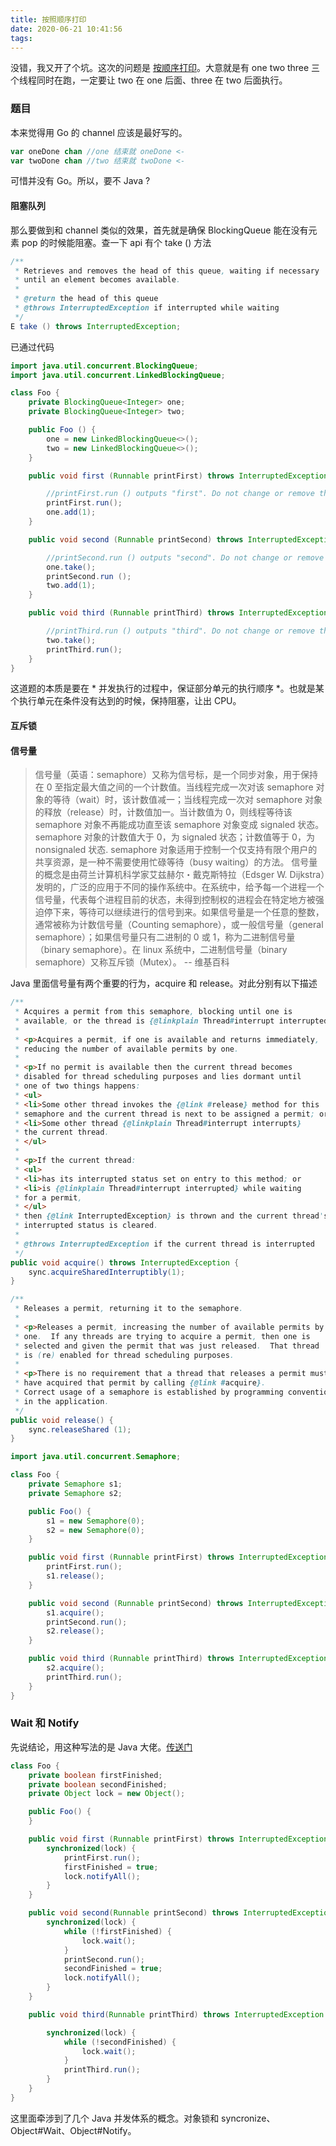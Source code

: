 ```yaml
---
title: 按照顺序打印
date: 2020-06-21 10:41:56
tags:
---
```

没错，我又开了个坑。这次的问题是 [按顺序打印](https://leetcode-cn.com/problems/print-in-order/)。大意就是有 one two three 三个线程同时在跑，一定要让 two 在 one 后面、three 在 two 后面执行。
### 题目
本来觉得用 Go 的 channel 应该是最好写的。
```go
var oneDone chan //one 结束就 oneDone <-
var twoDone chan //two 结束就 twoDone <-
```
可惜并没有 Go。所以，要不 Java ? 

#### 阻塞队列
那么要做到和 channel 类似的效果，首先就是确保 BlockingQueue 能在没有元素 pop 的时候能阻塞。查一下 api 有个 take () 方法
```java
/**
 * Retrieves and removes the head of this queue, waiting if necessary
 * until an element becomes available.
 *
 * @return the head of this queue
 * @throws InterruptedException if interrupted while waiting
 */
E take () throws InterruptedException;
```

已通过代码
```java
import java.util.concurrent.BlockingQueue;
import java.util.concurrent.LinkedBlockingQueue;

class Foo {
    private BlockingQueue<Integer> one;
    private BlockingQueue<Integer> two;

    public Foo () {
        one = new LinkedBlockingQueue<>();
        two = new LinkedBlockingQueue<>();
    }

    public void first (Runnable printFirst) throws InterruptedException {

        //printFirst.run () outputs "first". Do not change or remove this line.
        printFirst.run();
        one.add(1);
    }

    public void second (Runnable printSecond) throws InterruptedException {

        //printSecond.run () outputs "second". Do not change or remove this line.
        one.take();
        printSecond.run ();
        two.add(1);
    }

    public void third (Runnable printThird) throws InterruptedException {

        //printThird.run () outputs "third". Do not change or remove this line.
        two.take();
        printThird.run();
    }
}
```
这道题的本质是要在 * 并发执行的过程中，保证部分单元的执行顺序 *。也就是某个执行单元在条件没有达到的时候，保持阻塞，让出 CPU。

#### 互斥锁

#### 信号量
> 信号量（英语：semaphore）又称为信号标，是一个同步对象，用于保持在 0 至指定最大值之间的一个计数值。当线程完成一次对该 semaphore 对象的等待（wait）时，该计数值减一；当线程完成一次对 semaphore 对象的释放（release）时，计数值加一。当计数值为 0，则线程等待该 semaphore 对象不再能成功直至该 semaphore 对象变成 signaled 状态。semaphore 对象的计数值大于 0，为 signaled 状态；计数值等于 0，为 nonsignaled 状态.
semaphore 对象适用于控制一个仅支持有限个用户的共享资源，是一种不需要使用忙碌等待（busy waiting）的方法。
信号量的概念是由荷兰计算机科学家艾兹赫尔・戴克斯特拉（Edsger W. Dijkstra）发明的，广泛的应用于不同的操作系统中。在系统中，给予每一个进程一个信号量，代表每个进程目前的状态，未得到控制权的进程会在特定地方被强迫停下来，等待可以继续进行的信号到来。如果信号量是一个任意的整数，通常被称为计数信号量（Counting semaphore），或一般信号量（general semaphore）；如果信号量只有二进制的 0 或 1，称为二进制信号量（binary semaphore）。在 linux 系统中，二进制信号量（binary semaphore）又称互斥锁（Mutex）。 -- 维基百科

Java 里面信号量有两个重要的行为，acquire 和 release。对此分别有以下描述
```java
/**
 * Acquires a permit from this semaphore, blocking until one is
 * available, or the thread is {@linkplain Thread#interrupt interrupted}.
 *
 * <p>Acquires a permit, if one is available and returns immediately,
 * reducing the number of available permits by one.
 *
 * <p>If no permit is available then the current thread becomes
 * disabled for thread scheduling purposes and lies dormant until
 * one of two things happens:
 * <ul>
 * <li>Some other thread invokes the {@link #release} method for this
 * semaphore and the current thread is next to be assigned a permit; or
 * <li>Some other thread {@linkplain Thread#interrupt interrupts}
 * the current thread.
 * </ul>
 *
 * <p>If the current thread:
 * <ul>
 * <li>has its interrupted status set on entry to this method; or
 * <li>is {@linkplain Thread#interrupt interrupted} while waiting
 * for a permit,
 * </ul>
 * then {@link InterruptedException} is thrown and the current thread's
 * interrupted status is cleared.
 *
 * @throws InterruptedException if the current thread is interrupted
 */
public void acquire() throws InterruptedException {
    sync.acquireSharedInterruptibly(1);
}
```

```java
/**
 * Releases a permit, returning it to the semaphore.
 *
 * <p>Releases a permit, increasing the number of available permits by
 * one.  If any threads are trying to acquire a permit, then one is
 * selected and given the permit that was just released.  That thread
 * is (re) enabled for thread scheduling purposes.
 *
 * <p>There is no requirement that a thread that releases a permit must
 * have acquired that permit by calling {@link #acquire}.
 * Correct usage of a semaphore is established by programming convention
 * in the application.
 */
public void release() {
    sync.releaseShared (1);
}
```

```java
import java.util.concurrent.Semaphore;

class Foo {
    private Semaphore s1;
    private Semaphore s2;

    public Foo() {
        s1 = new Semaphore(0);
        s2 = new Semaphore(0);
    }

    public void first (Runnable printFirst) throws InterruptedException {
        printFirst.run();
        s1.release();
    }

    public void second (Runnable printSecond) throws InterruptedException {
        s1.acquire();
        printSecond.run();
        s2.release();
    }

    public void third (Runnable printThird) throws InterruptedException {
        s2.acquire();
        printThird.run();
    }
}
```

### Wait 和 Notify
先说结论，用这种写法的是 Java 大佬。[传送门](https://leetcode-cn.com/problems/print-in-order/solution/gou-zao-zhi-xing-ping-zhang-shi-xian-by-pulsaryu/)

```java
class Foo {
    private boolean firstFinished;
    private boolean secondFinished;
    private Object lock = new Object();

    public Foo() {
    }

    public void first (Runnable printFirst) throws InterruptedException {
        synchronized(lock) {
            printFirst.run();
            firstFinished = true;
            lock.notifyAll();
        }
    }

    public void second(Runnable printSecond) throws InterruptedException {
        synchronized(lock) {
            while (!firstFinished) {
                lock.wait();
            }
            printSecond.run();
            secondFinished = true;
            lock.notifyAll();
        }
    }

    public void third(Runnable printThird) throws InterruptedException {

        synchronized(lock) {
            while (!secondFinished) {
                lock.wait();
            }
            printThird.run();
        }
    }
}
```
这里面牵涉到了几个 Java 并发体系的概念。对象锁和 syncronize、Object#Wait、Object#Notify。
